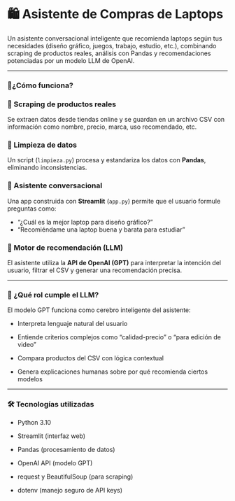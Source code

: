 <h1 align="left">🛍️ Asistente de Compras de Laptops</h1>

<p align="left">Un asistente conversacional inteligente que recomienda laptops según tus necesidades (diseño gráfico, juegos, trabajo, estudio, etc.), combinando scraping de productos reales, análisis con Pandas y recomendaciones potenciadas por un modelo LLM de OpenAI.</p>

---

  ### 🚀¿Cómo funciona?


### 🛒 Scraping de productos reales  
Se extraen datos desde tiendas online y se guardan en un archivo CSV con información como nombre, precio, marca, uso recomendado, etc.

### 🧹 Limpieza de datos  
Un script (`limpieza.py`) procesa y estandariza los datos con **Pandas**, eliminando inconsistencias.

### 💬 Asistente conversacional  
Una app construida con **Streamlit** (`app.py`) permite que el usuario formule preguntas como:

- “¿Cuál es la mejor laptop para diseño gráfico?”
- “Recomiéndame una laptop buena y barata para estudiar”

### 🧠 Motor de recomendación (LLM)  
El asistente utiliza la **API de OpenAI (GPT)** para interpretar la intención del usuario, filtrar el CSV y generar una recomendación precisa.


---

### 🧠 ¿Qué rol cumple el LLM?

El modelo GPT funciona como cerebro inteligente del asistente:

- Interpreta lenguaje natural del usuario

- Entiende criterios complejos como “calidad-precio” o “para edición de video”

- Compara productos del CSV con lógica contextual

- Genera explicaciones humanas sobre por qué recomienda ciertos modelos

---

### 🛠️ Tecnologías utilizadas

- Python 3.10

- Streamlit (interfaz web)

- Pandas (procesamiento de datos)

- OpenAI API (modelo GPT)

- request y BeautifulSoup (para scraping)

- dotenv (manejo seguro de API keys)
